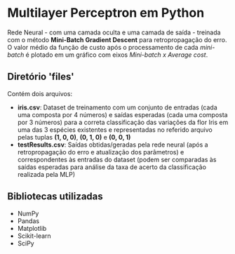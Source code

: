 
# Multilayer Perceptron em Python

Rede Neural - com uma camada oculta e uma camada de saída - treinada com o método **Mini-Batch Gradient Descent** para retropropagação do erro.
O valor médio da função de custo após o processamento de cada *mini-batch* é plotado em um gráfico com eixos *Mini-batch x Average cost*.

## Diretório 'files'

Contém dois arquivos:

- **iris.csv**:
	 Dataset de treinamento com um conjunto de entradas (cada uma composta por 4 números) e saídas esperadas (cada uma composta por 3 números) para a correta classificação das variações da flor Iris em uma das 3 espécies existentes e representadas no referido arquivo pelas tuplas **(1, 0, 0)**, **(0, 1, 0)** e **(0, 0, 1)**
- **testResults.csv**:
	Saídas obtidas/geradas pela rede neural (após a retropropagação do erro e atualização dos parâmetros) e correspondentes às entradas do dataset (podem ser comparadas às saídas esperadas para análise da taxa de acerto da classificação realizada pela MLP)

## Bibliotecas utilizadas
- NumPy
- Pandas
- Matplotlib
- Scikit-learn
- SciPy

